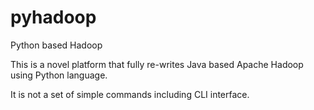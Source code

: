# pyhadoop
Python based Hadoop

This is a novel platform that fully re-writes Java based Apache Hadoop using Python language.

It is not a set of simple commands including CLI interface.
